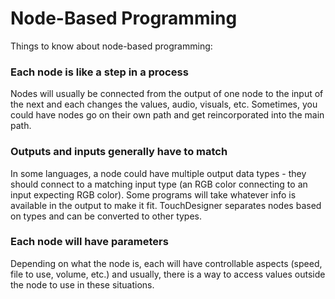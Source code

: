 # Node-Based Programming

Things to know about node-based programming:

### Each node is like a step in a process

Nodes will usually be connected from the output of one node to the input of the next and each changes the values, audio, visuals, etc. Sometimes, you could have nodes go on their own path and get reincorporated into the main path.

### Outputs and inputs generally have to match

In some languages, a node could have multiple output data types - they should connect to a matching input type \(an RGB color connecting to an input expecting RGB color\). Some programs will take whatever info is available in the output to make it fit. TouchDesigner separates nodes based on types and can be converted to other types.

### Each node will have parameters

Depending on what the node is, each will have controllable aspects \(speed, file to use, volume, etc.\) and usually, there is a way to access values outside the node to use in these situations.



